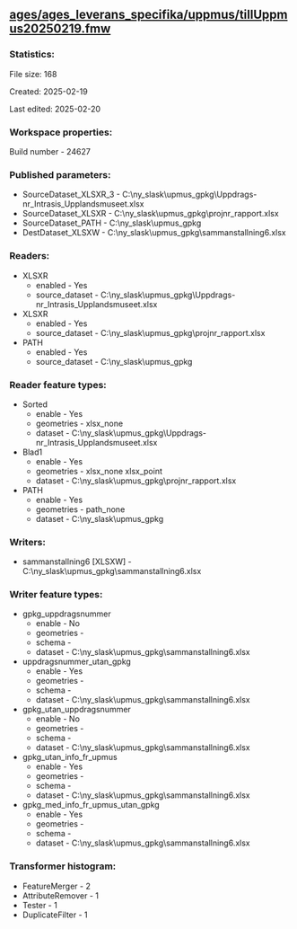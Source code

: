 ﻿## [ages/ages_leverans_specifika/uppmus/tillUppmus20250219.fmw](https://github.com/kicki58/kix_working_dir/blob/master/ages/ages_leverans_specifika/uppmus/tillUppmus20250219.fmw)

### Statistics:
File size: 168

Created: 2025-02-19

Last edited: 2025-02-20


### Workspace properties:
Build number    - 24627

### Published parameters:
*  SourceDataset_XLSXR_3    -   C:\ny_slask\upmus_gpkg\Uppdrags-nr_Intrasis_Upplandsmuseet.xlsx
*  SourceDataset_XLSXR    -   C:\ny_slask\upmus_gpkg\projnr_rapport.xlsx
*  SourceDataset_PATH    -   C:\ny_slask\upmus_gpkg
*  DestDataset_XLSXW    -   C:\ny_slask\upmus_gpkg\sammanstallning6.xlsx

### Readers:
*  XLSXR
    * enabled    -  Yes
    * source_dataset    -   C:\ny_slask\upmus_gpkg\Uppdrags-nr_Intrasis_Upplandsmuseet.xlsx
*  XLSXR
    * enabled    -  Yes
    * source_dataset    -   C:\ny_slask\upmus_gpkg\projnr_rapport.xlsx
*  PATH
    * enabled    -  Yes
    * source_dataset    -   C:\ny_slask\upmus_gpkg

### Reader feature types:
*  Sorted
    * enable - Yes
    * geometries - xlsx_none
    * dataset - C:\ny_slask\upmus_gpkg\Uppdrags-nr_Intrasis_Upplandsmuseet.xlsx
*  Blad1
    * enable - Yes
    * geometries - xlsx_none xlsx_point
    * dataset - C:\ny_slask\upmus_gpkg\projnr_rapport.xlsx
*  PATH
    * enable - Yes
    * geometries - path_none
    * dataset - C:\ny_slask\upmus_gpkg


### Writers:
*  sammanstallning6 [XLSXW]    -   C:\ny_slask\upmus_gpkg\sammanstallning6.xlsx

### Writer feature types:
*  gpkg_uppdragsnummer
    * enable - No
    * geometries - 
    * schema - 
    * dataset - C:\ny_slask\upmus_gpkg\sammanstallning6.xlsx
*  uppdragsnummer_utan_gpkg
    * enable - Yes
    * geometries - 
    * schema - 
    * dataset - C:\ny_slask\upmus_gpkg\sammanstallning6.xlsx
*  gpkg_utan_uppdragsnummer
    * enable - No
    * geometries - 
    * schema - 
    * dataset - C:\ny_slask\upmus_gpkg\sammanstallning6.xlsx
*  gpkg_utan_info_fr_upmus
    * enable - Yes
    * geometries - 
    * schema - 
    * dataset - C:\ny_slask\upmus_gpkg\sammanstallning6.xlsx
*  gpkg_med_info_fr_upmus_utan_gpkg
    * enable - Yes
    * geometries - 
    * schema - 
    * dataset - C:\ny_slask\upmus_gpkg\sammanstallning6.xlsx

### Transformer histogram:
*  FeatureMerger    -   2
*  AttributeRemover    -   1
*  Tester    -   1
*  DuplicateFilter    -   1


